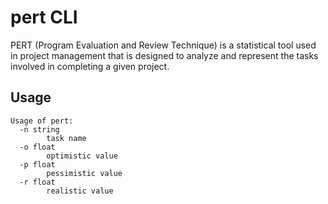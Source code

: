 # pert CLI

PERT (Program Evaluation and Review Technique) is a statistical tool used in
project management that is designed to analyze and represent the tasks involved
in completing a given project.

## Usage

```console
Usage of pert:
  -n string
        task name
  -o float
        optimistic value
  -p float
        pessimistic value
  -r float
        realistic value
```
